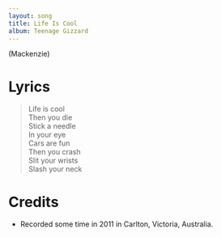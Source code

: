 ```yaml
---
layout: song
title: Life Is Cool
album: Teenage Gizzard
---
```


(Mackenzie)

# Lyrics

> Life is cool  
> Then you die  
> Stick a needle  
> In your eye  
> Cars are fun  
> Then you crash  
> Slit your wrists  
> Slash your neck  

# Credits

* Recorded some time in 2011 in Carlton, Victoria, Australia.  
